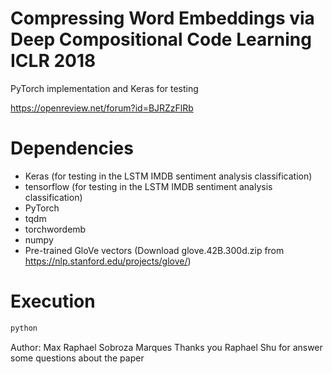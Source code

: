 # Compressing Word Embeddings via Deep Compositional Code Learning ICLR 2018
PyTorch implementation and Keras for testing

https://openreview.net/forum?id=BJRZzFlRb

# Dependencies
* Keras (for testing in the LSTM IMDB sentiment analysis classification)
* tensorflow (for testing in the LSTM IMDB sentiment analysis classification)
* PyTorch
* tqdm
* torchwordemb
* numpy
* Pre-trained GloVe vectors (Download glove.42B.300d.zip from https://nlp.stanford.edu/projects/glove/)

# Execution
```bash
python 
```

Author: Max Raphael Sobroza Marques
Thanks you Raphael Shu for answer some questions about the paper 
